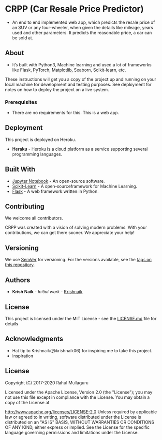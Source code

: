 # CRPP (Car Resale Price Predictor)

- An end to end implemented web app, which predicts the resale price of an SUV or any four-wheeler, when given the details like mileage, years used and other parameters. It predicts the reasonable price, a car can be sold at.

## About 

- It’s built with Python3, Machine learning and used a lot of frameworks like Flask, PyTorch, Matplotlib, Seaborn, Scikit-learn, etc.

These instructions will get you a copy of the project up and running on your local machine for development and testing purposes. See deployment for notes on how to deploy the project on a live system.

### Prerequisites

- There are no requirements for this. This is a web app.

## Deployment

This project is deployed on Heroku.
- **Heraku** - Heroku is a cloud platform as a service supporting several programming languages. 

## Built With

* [Jupyter Notebook](https://jupyter.org/) - An open-source software.
* [Scikit-Learn](https://maven.apache.org/) -  A open-sourceframework for Machine Learning.
* [Flask](https://flask.palletsprojects.com/en/1.1.x/) - A web framework written in Python.

## Contributing
We welcome all contributors.

CRPP was created with a vision of solving modern problems. With your contributions, we can get there sooner. We appreciate your help!

## Versioning

We use [SemVer](http://semver.org/) for versioning. For the versions available, see the [tags on this repository](https://github.com/your/project/tags). 

## Authors

* **Krish Naik** - *Initial work* - [Krishnaik](https://github.com/krishnaik06)

## License

This project is licensed under the MIT License - see the [LICENSE.md](LICENSE.md) file for details

## Acknowledgments

* Hat tip to Krishnaik(@krishnaik06) for inspiring me to take this project.
* Inspiration

## License
Copyright (C) 2017-2020 Rahul Mullaguru

Licensed under the Apache License, Version 2.0 (the "License"); you may not use this file except in compliance with the License. You may obtain a copy of the License at

http://www.apache.org/licenses/LICENSE-2.0
Unless required by applicable law or agreed to in writing, software distributed under the License is distributed on an "AS IS" BASIS, WITHOUT WARRANTIES OR CONDITIONS OF ANY KIND, either express or implied. See the License for the specific language governing permissions and limitations under the License.

